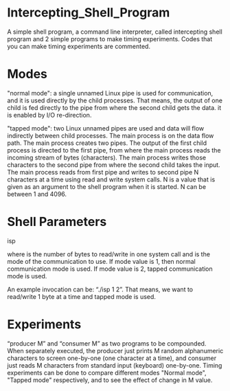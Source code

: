 # Intercepting_Shell_Program
A simple shell program, a command line interpreter, called intercepting shell program and 2 simple programs to make timing experiments.
Codes that you can make timing experiments are commented. 

# Modes

"normal mode": a single unnamed Linux pipe is used for communication, and it is
used directly by the child processes. That means, the output of one child is fed directly to the pipe
from where the second child gets the data. it is enabled by I/O re-direction.

"tapped mode": two Linux unnamed pipes are used and data will flow
indirectly between child processes. The main process is on the data flow path. The main process
creates two pipes. The output of the first child process is directed to the first pipe, from where
the main process reads the incoming stream of bytes (characters). The main process writes those
characters to the second pipe from where the second child takes the input. The main process
reads from first pipe and writes to second pipe N characters at a time using read and write system calls.
N is a value that is given as an argument to the shell program when it is started. N can be between 1
and 4096.

# Shell Parameters

  isp <N> <mode>

where <N> is the number of bytes to read/write in one system call and <mode> is the mode of the
communication to use. If mode value is 1, then normal communication mode is used. If mode value is
2, tapped communication mode is used.

An example invocation can be: “./isp 1 2”. That means, we want to read/write 1 byte at a time and
tapped mode is used.

# Experiments
“producer M” and “consumer M” as two programs to be compounded.
When separately executed, the producer just prints M random alphanumeric characters to screen
one-by-one (one character at a time), and consumer just reads M characters from standard input
(keyboard) one-by-one.
Timing experiments can be done to compare different modes "Normal mode", "Tapped mode" respectively, and to see the effect of change in M value.
